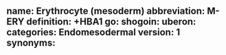 name: Erythrocyte (mesoderm)
abbreviation: M-ERY
definition: +HBA1
go:
shogoin: 
uberon:
categories: Endomesodermal
version: 1
synonyms:
---


